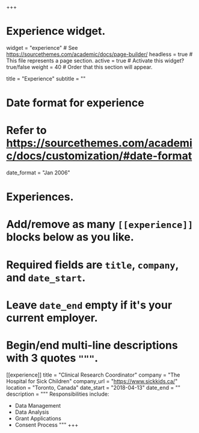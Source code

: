 +++
# Experience widget.
widget = "experience"  # See https://sourcethemes.com/academic/docs/page-builder/
headless = true  # This file represents a page section.
active = true  # Activate this widget? true/false
weight = 40  # Order that this section will appear.

title = "Experience"
subtitle = ""

# Date format for experience
#   Refer to https://sourcethemes.com/academic/docs/customization/#date-format
date_format = "Jan 2006"

# Experiences.
#   Add/remove as many `[[experience]]` blocks below as you like.
#   Required fields are `title`, `company`, and `date_start`.
#   Leave `date_end` empty if it's your current employer.
#   Begin/end multi-line descriptions with 3 quotes `"""`.
[[experience]]
  title = "Clinical Research Coordinator"
  company = "The Hospital for Sick Children"
  company_url = "https://www.sickkids.ca/"
  location = "Toronto, Canada"
  date_start = "2018-04-13"
  date_end = ""
  description = """ 
  Responsibilities include:
  
  * Data Management
  * Data Analysis
  * Grant Applications
  * Consent Process
  """
+++
